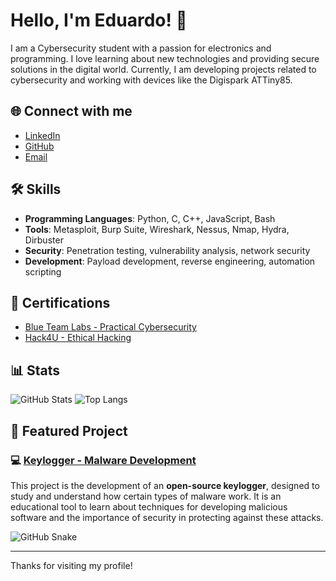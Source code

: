 # Hello, I'm Eduardo! 👋

I am a Cybersecurity student with a passion for electronics and programming. I love learning about new technologies and providing secure solutions in the digital world. Currently, I am developing projects related to cybersecurity and working with devices like the Digispark ATTiny85.

## 🌐 Connect with me
- [LinkedIn](https://www.linkedin.com/in/eduardo-pordomingo-ares-797462206/)
- [GitHub](https://github.com/xut-e)
- [Email](mailto:xut.workmail@gmail.com)

## 🛠️ Skills
- **Programming Languages**: Python, C, C++, JavaScript, Bash
- **Tools**: Metasploit, Burp Suite, Wireshark, Nessus, Nmap, Hydra, Dirbuster
- **Security**: Penetration testing, vulnerability analysis, network security
- **Development**: Payload development, reverse engineering, automation scripting

## 📜 Certifications
- [Blue Team Labs - Practical Cybersecurity](https://www.securityblue.team/)
- [Hack4U - Ethical Hacking](https://www.hack4u.io/)

## 📊 Stats
![GitHub Stats](https://github-readme-stats.vercel.app/api?username=xut-e&show_icons=true&hide_title=true&count_private=true&hide=prs)
![Top Langs](https://github-readme-stats.vercel.app/api/top-langs/?username=xut-e&layout=compact&hide_title=true&count_private=true)

## 🚀 Featured Project
### 💻 [Keylogger - Malware Development](https://github.com/xut-e/keylogger)
This project is the development of an **open-source keylogger**, designed to study and understand how certain types of malware work. It is an educational tool to learn about techniques for developing malicious software and the importance of security in protecting against these attacks.



![GitHub Snake]([https://github.com/xut-e/xut-e/raw/main/ocean.gif](https://github.com/xut-e/xut-e/actions/runs/12561708518/artifacts/2374647204))



---

Thanks for visiting my profile!

